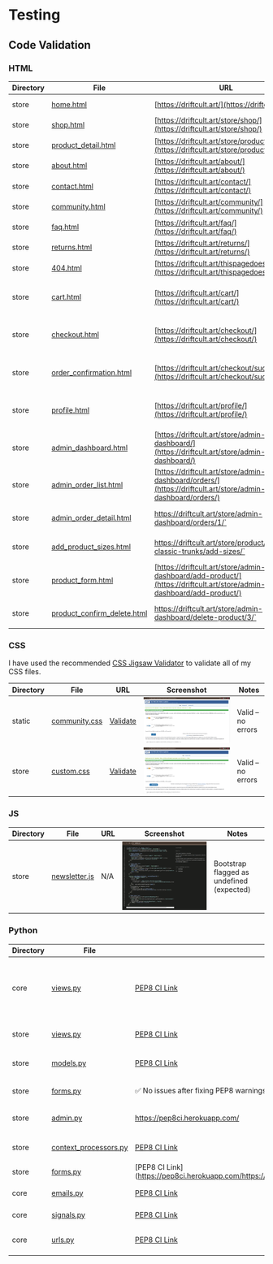 # Testing

## Code Validation

### HTML

| Directory | File | URL | Screenshot | Notes |
| --- | --- | --- | --- | --- |
| store | [home.html](https://github.com/Maxcode0101/drift_cult/blob/main/store/templates/store/home.html) | [https://driftcult.art/](https://driftcult.art/) | ![screenshot](documentation/validation/html-store-home.png) | ✅ Validated |
| store | [shop.html](https://github.com/Maxcode0101/drift_cult/blob/main/store/templates/store/shop.html) | [https://driftcult.art/store/shop/](https://driftcult.art/store/shop/) | ![screenshot](documentation/validation/html-store-shop.png) | ✅ Validated |
| store | [product_detail.html](https://github.com/Maxcode0101/drift_cult/blob/main/store/templates/store/product_detail.html) | [https://driftcult.art/store/product/4/](https://driftcult.art/store/product/4/) | ![screenshot](documentation/validation/store-product_detail.png) | ✅ Validated |
| store | [about.html](https://github.com/Maxcode0101/drift_cult/blob/main/store/templates/store/about.html) | [https://driftcult.art/about/](https://driftcult.art/about/) | ![screenshot](documentation/validation/html-store-about.png) | ✅ Validated |
| store | [contact.html](https://github.com/Maxcode0101/drift_cult/blob/main/core/templates/core/contact.html) | [https://driftcult.art/contact/](https://driftcult.art/contact/) | ![screenshot](documentation/validation/html-core-contact.png) | ✅ Validated |
| store | [community.html](https://github.com/Maxcode0101/drift_cult/blob/main/store/templates/store/community.html) | [https://driftcult.art/community/](https://driftcult.art/community/) | ![screenshot](documentation/validation/html-store-community.png) | ✅ Validated |
| store | [faq.html](https://github.com/Maxcode0101/drift_cult/blob/main/core/templates/core/faq.html) | [https://driftcult.art/faq/](https://driftcult.art/faq/) | ![screenshot](documentation/validation/html-core-faq.png) | ✅ Validated |
| store | [returns.html](https://github.com/Maxcode0101/drift_cult/blob/main/core/templates/core/returns.html) | [https://driftcult.art/returns/](https://driftcult.art/returns/) | ![screenshot](documentation/validation/html-core-returns.png) | ✅ Validated |
| store | [404.html](https://github.com/Maxcode0101/drift_cult/blob/main/store/templates/404.html) | [https://driftcult.art/thispagedoesnotexist/](https://driftcult.art/thispagedoesnotexist/) | ![screenshot](documentation/validation/html-store-404.png) | ✅ Validated |
| store | [cart.html](https://github.com/Maxcode0101/drift_cult/blob/main/store/templates/store/cart.html) | [https://driftcult.art/cart/](https://driftcult.art/cart/) | ![screenshot](documentation/validation/html-store-cart.png) | Auth required. ✅ Validated |
| store | [checkout.html](https://github.com/Maxcode0101/drift_cult/blob/main/store/templates/store/checkout.html) | [https://driftcult.art/checkout/](https://driftcult.art/checkout/) | ![screenshot](documentation/validation/html-store-checkout.png) | Auth required. ✅ Validated |
| store | [order_confirmation.html](https://github.com/Maxcode0101/drift_cult/blob/main/store/templates/store/order_confirmation.html) | [https://driftcult.art/checkout/success/](https://driftcult.art/checkout/success/) | ![screenshot](documentation/validation/html-store-order_confirmation.png) | Auth required. ✅ Validated |
| store | [profile.html](https://github.com/Maxcode0101/drift_cult/blob/main/store/templates/store/profile.html) | [https://driftcult.art/profile/](https://driftcult.art/profile/) | ![screenshot](documentation/validation/html-store-profile.png) | Auth required. ✅ Validated |
| store | [admin_dashboard.html](https://github.com/Maxcode0101/drift_cult/blob/main/store/templates/store/admin_dashboard.html) | [https://driftcult.art/store/admin-dashboard/](https://driftcult.art/store/admin-dashboard/) | ![screenshot](documentation/validation/html-store-admin_dashboard.png) | Staff only. ✅ Validated |
| store | [admin_order_list.html](https://github.com/Maxcode0101/drift_cult/blob/main/store/templates/store/admin_order_list.html) | [https://driftcult.art/store/admin-dashboard/orders/](https://driftcult.art/store/admin-dashboard/orders/) | ![screenshot](documentation/validation/html-store-admin_order_list.png) | Staff only. ✅ Validated |
| store | [admin_order_detail.html](https://github.com/Maxcode0101/drift_cult/blob/main/store/templates/store/admin_order_detail.html) | https://driftcult.art/store/admin-dashboard/orders/1/` | ![screenshot](documentation/validation/html-store-admin_order_detail.png) | Staff only. ✅ Validated |
| store | [add_product_sizes.html](https://github.com/Maxcode0101/drift_cult/blob/main/store/templates/store/add_product_sizes.html) | https://driftcult.art/store/product/black-classic-trunks/add-sizes/` | ![screenshot](documentation/validation/html-store-add_product_sizes.png) | Staff only. ✅ Validated |
| store | [product_form.html](https://github.com/Maxcode0101/drift_cult/blob/main/store/templates/store/product_form.html) | [https://driftcult.art/store/admin-dashboard/add-product/](https://driftcult.art/store/admin-dashboard/add-product/) | ![screenshot](documentation/validation/html-store-product_form.png) | Staff only. ✅ Validated |
| store | [product_confirm_delete.html](https://github.com/Maxcode0101/drift_cult/blob/main/store/templates/store/product_confirm_delete.html) | https://driftcult.art/store/admin-dashboard/delete-product/3/` | ![screenshot](documentation/validation/html-store-product_confirm_delete.png) | Staff only. ✅ Validated |


### CSS

I have used the recommended [CSS Jigsaw Validator](https://jigsaw.w3.org/css-validator) to validate all of my CSS files.

| Directory | File | URL | Screenshot | Notes |
| --- | --- | --- | --- | --- |
| static | [community.css](https://github.com/Maxcode0101/drift_cult/blob/main/static/css/community.css) | [Validate](https://jigsaw.w3.org/css-validator/validator?uri=https://driftcult.art/static/css/community.css) | ![screenshot](documentation/validation/css-static-community.png) | Valid – no errors |
| store | [custom.css](https://github.com/Maxcode0101/drift_cult/blob/main/store/static/css/custom.css) | [Validate](https://jigsaw.w3.org/css-validator/validator?uri=https://driftcult.art/static/css/custom.css) | ![screenshot](documentation/validation/css-store-custom.png) | Valid – no errors |


### JS

| Directory | File | URL | Screenshot | Notes |
| --- | --- | --- | --- | --- |
| store | [newsletter.js](https://github.com/Maxcode0101/drift_cult/blob/main/store/static/js/newsletter.js) | N/A | ![screenshot](documentation/validation/js-store-newsletter.png) | Bootstrap flagged as undefined (expected) |


### Python

| Directory | File | URL | Screenshot | Notes |
| --- | --- | --- | --- | --- |
| core | [views.py](https://github.com/Maxcode0101/drift_cult/blob/main/core/views.py) | [PEP8 CI Link](https://pep8ci.herokuapp.com/https://raw.githubusercontent.com/Maxcode0101/drift_cult/main/core/views.py) | ![screenshot](documentation/validation/py-core-views.png) | All PEP8 issues fixed including E501 line lengths and html_message formatting |
| store | [views.py](https://github.com/Maxcode0101/drift_cult/blob/main/store/views.py) | [PEP8 CI Link](https://pep8ci.herokuapp.com/https://raw.githubusercontent.com/Maxcode0101/drift_cult/main/store/views.py) | ![screenshot](documentation/validation/py-store-views.png) | All issues fixed – clean validation |
| store | [models.py](https://github.com/Maxcode0101/drift_cult/blob/main/store/models.py) | [PEP8 CI Link](https://pep8ci.herokuapp.com/https://raw.githubusercontent.com/Maxcode0101/drift_cult/main/store/models.py) | ![screenshot](documentation/validation/py-store-models.png) | No issues found |
| store | [forms.py](https://github.com/Maxcode0101/drift_cult/blob/main/store/forms.py) | ✅ No issues after fixing PEP8 warnings | ![screenshot](documentation/validation/py-store-forms.png) | - |
| store | [admin.py](https://github.com/Maxcode0101/drift_cult/blob/main/store/admin.py) | https://pep8ci.herokuapp.com/ | ![screenshot](documentation/validation/pep8-store-admin.png) | No PEP8 errors |
| store | [context_processors.py](https://github.com/Maxcode0101/drift_cult/blob/main/store/context_processors.py) | [PEP8 CI Link](https://pep8ci.herokuapp.com/https://raw.githubusercontent.com/Maxcode0101/drift_cult/main/store/context_processors.py) | ![screenshot](documentation/validation/py-store-context_processors.png) | No errors after refactoring |
| store | [forms.py](https://github.com/Maxcode0101/drift_cult/blob/main/store/forms.py) | [PEP8 CI Link](https://pep8ci.herokuapp.com/https://raw.githubusercontent.com/Maxcode0101/drift_cult/main/
| core | [emails.py](https://github.com/Maxcode0101/drift_cult/blob/main/core/emails.py) | [PEP8 CI Link](https://pep8ci.herokuapp.com/https://raw.githubusercontent.com/Maxcode0101/drift_cult/main/core/emails.py) | ![screenshot](documentation/validation/py-core-emails.png) | No issues after linting. |
| core | [signals.py](https://github.com/Maxcode0101/drift_cult/blob/main/core/signals.py) | [PEP8 CI Link](https://pep8ci.herokuapp.com/https://raw.githubusercontent.com/Maxcode0101/drift_cult/main/core/signals.py) | ![screenshot](documentation/validation/py-core-signals.png) | Clean after fixes |
| core | [urls.py](https://github.com/Maxcode0101/drift_cult/blob/main/core/urls.py) | [PEP8 CI Link](https://pep8ci.herokuapp.com/https://raw.githubusercontent.com/Maxcode0101/drift_cult/main/core/urls.py) | ![screenshot](documentation/validation/py-core-urls.png) | No issues after formatting |


